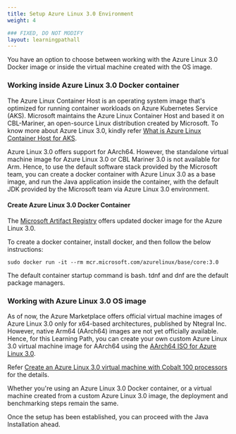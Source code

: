 ```yaml
---
title: Setup Azure Linux 3.0 Environment
weight: 4

### FIXED, DO NOT MODIFY
layout: learningpathall
---
```



You have an option to choose between working with the Azure Linux 3.0 Docker image or inside the virtual machine created with the OS image.

### Working inside Azure Linux 3.0 Docker container
The Azure Linux Container Host is an operating system image that's optimized for running container workloads on Azure Kubernetes Service (AKS). Microsoft maintains the Azure Linux Container Host and based it on CBL-Mariner, an open-source Linux distribution created by Microsoft. To know more about Azure Linux 3.0, kindly refer [What is Azure Linux Container Host for AKS](https://learn.microsoft.com/en-us/azure/azure-linux/intro-azure-linux).
 
Azure Linux 3.0 offers support for AArch64. However, the standalone virtual machine image for Azure Linux 3.0 or CBL Mariner 3.0 is not available for Arm. Hence, to use the default software stack provided by the Microsoft team, you can create a docker container with Azure Linux 3.0 as a base image, and run the Java application inside the container, with the default JDK provided by the Microsoft team via Azure Linux 3.0 environment. 

#### Create Azure Linux 3.0 Docker Container 
The [Microsoft Artifact Registry](https://mcr.microsoft.com/en-us/artifact/mar/azurelinux/base/core/about) offers updated docker image for the Azure Linux 3.0.  

To create a docker container, install docker, and then follow the below instructions: 

```console
sudo docker run -it --rm mcr.microsoft.com/azurelinux/base/core:3.0
```
The default container startup command is bash. tdnf and dnf are the default package managers.

### Working with Azure Linux 3.0 OS image
As of now, the Azure Marketplace offers official virtual machine images of Azure Linux 3.0 only for x64-based architectures, published by Ntegral Inc. However, native Arm64 (AArch64) images are not yet officially available. Hence, for this Learning Path, you can create your own custom Azure Linux 3.0 virtual machine image for AArch64 using the [AArch64 ISO for Azure Linux 3.0](https://github.com/microsoft/azurelinux#iso).

Refer [Create an Azure Linux 3.0 virtual machine with Cobalt 100 processors](https://learn.arm.com/learning-paths/servers-and-cloud-computing/azure-vm) for the details.

Whether you're using an Azure Linux 3.0 Docker container, or a virtual machine created from a custom Azure Linux 3.0 image, the deployment and benchmarking steps remain the same.

Once the setup has been established, you can proceed with the Java Installation ahead.
